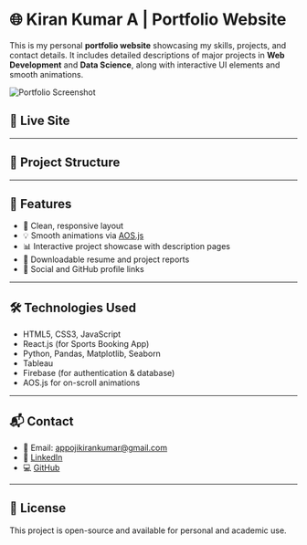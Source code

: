 # 🌐 Kiran Kumar A | Portfolio Website

This is my personal **portfolio website** showcasing my skills, projects, and contact details. It includes detailed descriptions of major projects in **Web Development** and **Data Science**, along with interactive UI elements and smooth animations.

![Portfolio Screenshot](assets/preview.png) <!-- Optional: Include a screenshot -->

## 🚀 Live Site


---

## 📂 Project Structure


---

## 🧠 Features

- 🎯 Clean, responsive layout
- 💡 Smooth animations via [AOS.js](https://michalsnik.github.io/aos/)
- 📊 Interactive project showcase with description pages
- 📎 Downloadable resume and project reports
- 🔗 Social and GitHub profile links

---

## 🛠️ Technologies Used

- HTML5, CSS3, JavaScript
- React.js (for Sports Booking App)
- Python, Pandas, Matplotlib, Seaborn
- Tableau
- Firebase (for authentication & database)
- AOS.js for on-scroll animations

---

## 📬 Contact

- 📧 Email: [appojikirankumar@gmail.com](mailto:appojikirankumar@gmail.com)
- 🔗 [LinkedIn](https://www.linkedin.com/in/kirankumar)
- 💻 [GitHub](https://github.com/kirankumar)

---

## 📢 License

This project is open-source and available for personal and academic use.

